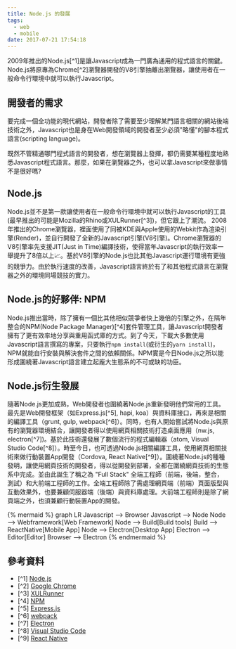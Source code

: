 ```yaml
---
title: Node.js 的發展
tags:
  - web
  - mobile
date: 2017-07-21 17:54:18
---
```



2009年推出的Node.js[^1]是讓Javascript成為一門廣為通用的程式語言的關鍵。Node.js將原專為Chrome[^2]瀏覽器開發的V8引擎抽離出瀏覽器，讓使用者在一般命令行環境中就可以執行Javascript。

## 開發者的需求

要完成一個全功能的現代網站，開發者除了需要至少理解某門語言相關的網站後端技術之外，Javascript也是身在Web開發領域的開發者至少必須"略懂"的腳本程式語言(scripting language)。

既然不管精通哪門程式語言的開發者，想在瀏覽器上發揮，都仍需要某種程度地熟悉Javascript程式語言。那麼，如果在瀏覽器之外，也可以拿Javascript來做事情不是很好嗎?

## Node.js

Node.js並不是第一款讓使用者在一般命令行環境中就可以執行Javascript的工具(最早推出的可能是Mozilla的Rhino或XULRunner[^3])，但它跟上了潮流。
2008年推出的Chrome瀏覽器，裡面使用了同被KDE與Apple使用的Webkit作為渲染引擎(Render)，並自行開發了全新的Javascript引擎(V8引擎)。Chrome瀏覽器的V8引擎率先支援JIT(Just in Time)編譯技術，使得當年Javascript的執行效率一舉提升了8倍以上:chart_with_upwards_trend:。基於V8引擎的Node.js也比其他Javascript運行環境有更強的競爭力。由於執行速度的改善，Javascript語言終於有了和其他程式語言在瀏覽器之外的環境同場競技的實力。

## Node.js的好夥伴: NPM

Node.js推出當時，除了擁有一個比其他相似競爭者快上幾倍的引擎之外，在隔年整合的NPM(Node Package Manager)[^4]套件管理工具，讓Javascript開發者擁有了更有效率地分享與重用函式庫的方式。到了今天，下載大多數使用Javascript語言撰寫的專案，只要執行`npm install`(或衍生的`yarn install`)，NPM就能自行安裝與解決套件之間的依賴關係。NPM實是今日Node.js之所以能形成圍繞著Javascript語言建立起龐大生態系的不可或缺的功臣。

## Node.js衍生發展

隨著Node.js更加成熟，Web開發者也圍繞著Node.js重新發明他們常用的工具。最先是Web開發框架（如Express.js[^5], hapi, koa）與資料庫接口，再來是相關的編譯工具（grunt, gulp, webpack[^6]）。同時，也有人開始嘗試將Node.js與原有的瀏覽器環境結合，讓開發者得以使用網頁相關技術打造桌面應用（nw.js, electron[^7])。基於此技術還發展了數個流行的程式編輯器（atom, Visual Studio Code[^8]）。時至今日，也可透過Node.js相關編譯工具，使用網頁相關技術來做行動裝置App開發（Cordova, React Native[^9]）。圍繞著Node.js的種種發明，讓使用網頁技術的開發者，得以從開發到部署，全都在圍繞網頁技術的生態系中完成。並由此誕生了稱之為 "Full Stack" 全端工程師（前端，後端，整合，測試）和大前端工程師的工作。全端工程師除了需處理網頁端（前端）頁面版型與互動效果外，也要兼顧伺服器端（後端）與資料庫處理。大前端工程師則是除了網頁端之外，也須兼顧行動裝置App的開發。

{% mermaid %}
graph LR
Javascript --> Browser
Javascript --> Node
Node --> Webframework[Web Framework]
Node --> Build[Build tools]
Build --> ReactNative[Mobile App]
Node --> Electron[Desktop App]
Electron --> Editor[Editor]
Browser --> Electron
{% endmermaid %}

## 參考資料

* [^1] [Node.js](https://en.wikipedia.org/wiki/Node.js)
* [^2] [Google Chrome](https://en.wikipedia.org/wiki/Google_Chrome)
* [^3] [XULRunner](https://en.wikipedia.org/wiki/XULRunner)
* [^4] [NPM](https://en.wikipedia.org/wiki/Npm_(software))
* [^5] [Express.js](https://expressjs.com/)
* [^6] [webpack](https://webpack.github.io/)
* [^7] [Electron](https://electron.atom.io/)
* [^8] [Visual Studio Code](https://code.visualstudio.com/)
* [^9] [React Native](https://facebook.github.io/react-native/)
